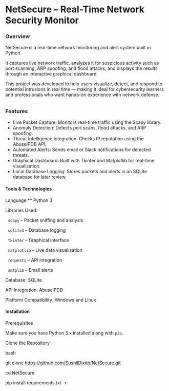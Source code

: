 # NetSecure – Real-Time Network Security Monitor



### Overview

NetSecure is a real-time network monitoring and alert system built in Python.  

It captures live network traffic, analyzes it for suspicious activity such as port scanning, ARP spoofing, and flood attacks, and displays the results through an interactive graphical dashboard.



This project was developed to help users visualize, detect, and respond to potential intrusions in real time — making it ideal for cybersecurity learners and professionals who want hands-on experience with network defense.

###### 

### Features

* Live Packet Capture: Monitors real-time traffic using the Scapy library.
* Anomaly Detection: Detects port scans, flood attacks, and ARP spoofing.
* Threat Intelligence Integration: Checks IP reputation using the AbuseIPDB API.
* Automated Alerts: Sends email or Slack notifications for detected threats.
* Graphical Dashboard: Built with Tkinter and Matplotlib for real-time visualization.
* Local Database Logging: Stores packets and alerts in an SQLite database for later review.



#### Tools \& Technologies

Language:\*\* Python 3  



Libraries Used:

&nbsp; `scapy` – Packet sniffing and analysis  

&nbsp; `sqlite3` – Database logging  

&nbsp; `tkinter` – Graphical interface  

&nbsp; `matplotlib` – Live data visualization  

&nbsp; `requests` – API integration  

&nbsp; `smtplib` – Email alerts  



Database: SQLite  

API Integration: AbuseIPDB  

Platform Compatibility: Windows and Linux



#### Installation



Prerequisites

Make sure you have Python 3.x installed along with `pip`.



Clone the Repository

bash

git clone https://github.com/SushilDixith/NetSecure.git

cd NetSecure

pip install requirements.txt -r




